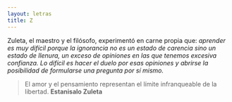 ```yaml
---
layout: letras
title: Z
---
```


Zuleta, el maestro y el filósofo, experimentó en
carne propia que: *aprender es muy difícil
porque la ignorancia no es un estado de
carencia sino un estado de llenura, un exceso de
opiniones en las que tenemos excesiva confianza. Lo
difícil es hacer el duelo por esas opiniones y abrirse la
posibilidad de formularse una pregunta por sí mismo.*

>El amor y el pensamiento representan el límite infranqueable de la libertad.
>**Estanisalo Zuleta**
